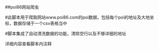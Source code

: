 ##poi86网站爬虫


#此脚本用于爬取网站www.poi86.com的poi数据，包括每个poi的地址及大地坐标，数据存储于一个csv表格当中


#脚本集成了自动清洗数据的功能，清除空行以及不够详细的地址


详细内容查看脚本内注释

